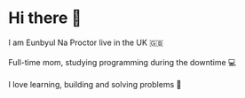 # Hi there 👋 

I am Eunbyul Na Proctor live in the UK 🇬🇧 <br> <br>
Full-time mom, studying programming during the downtime 💻 <br> <br>
I love learning, building and solving problems 🤔


